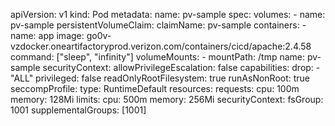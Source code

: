 apiVersion: v1
kind: Pod
metadata:
  name: pv-sample
spec:
  volumes:
    - name: pv-sample
      persistentVolumeClaim:
        claimName: pv-sample
  containers:
    - name: app
      image: go0v-vzdocker.oneartifactoryprod.verizon.com/containers/cicd/apache:2.4.58
      command: ["sleep", "infinity"]
      volumeMounts:
        - mountPath: /tmp
          name: pv-sample
      securityContext:
        allowPrivilegeEscalation: false
        capabilities:
          drop:
            - "ALL"
        privileged: false
        readOnlyRootFilesystem: true
        runAsNonRoot: true
        seccompProfile:
          type: RuntimeDefault
      resources:
        requests:
          cpu: 100m
          memory: 128Mi
        limits:
          cpu: 500m
          memory: 256Mi
  securityContext:
    fsGroup: 1001
    supplementalGroups: [1001]
